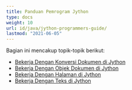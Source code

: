 ```yaml
---
title: Panduan Pemrogram Jython
type: docs
weight: 10
url: id/java/jython-programmers-guide/
lastmod: "2021-06-05"
---
```


Bagian ini mencakup topik-topik berikut:

- [Bekerja Dengan Konversi Dokumen di Jython](/pdf/java/working-with-document-conversion-in-jython/)
- [Bekerja Dengan Objek Dokumen di Jython](/pdf/java/working-with-document-object-in-jython/)
- [Bekerja Dengan Halaman di Jython](/pdf/java/working-with-pages-in-jython/)
- [Bekerja Dengan Teks di Jython](/pdf/java/working-with-text-in-jython/)